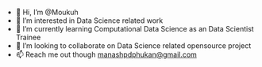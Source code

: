 - 👋 Hi, I’m @Moukuh
- 👀 I’m interested in Data Science related work
- 🌱 I’m currently learning Computational Data Science as an Data Scientist Trainee
- 💞️ I’m looking to collaborate on Data Science related opensource project
- 📫 Reach me out though manashpdphukan@gmail.com

<!---
Moukuh/Moukuh is a ✨ special ✨ repository because its `README.md` (this file) appears on your GitHub profile.
You can click the Preview link to take a look at your changes.
--->
